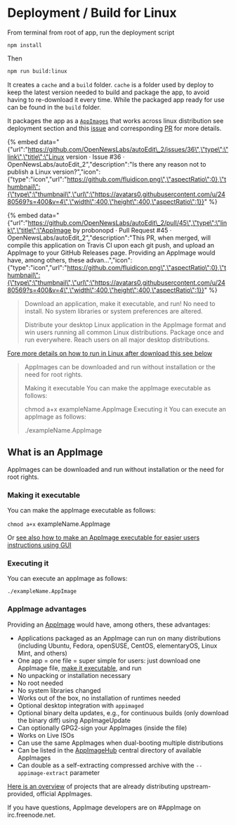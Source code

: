 # Deployment / Build for Linux

From terminal from root of app, run the deployment script

```text
npm install
```

Then

```bash
npm run build:linux
```

It creates a `cache` and a `build` folder. `cache` is a folder used by deploy to keep the latest version needed to build and package the app, to avoid having to re-download it every time. While the packaged app ready for use can be found in the `build` folder.

It packages the app as a [`AppImages`](https://appimage.org) that works across linux distribution see deployment section and this [issue](https://github.com/OpenNewsLabs/autoEdit_2/issues/36) and corresponding [PR](https://github.com/OpenNewsLabs/autoEdit_2/pull/45) for more details.

{% embed data="{\"url\":\"https://github.com/OpenNewsLabs/autoEdit\_2/issues/36\",\"type\":\"link\",\"title\":\"Linux version · Issue \#36 · OpenNewsLabs/autoEdit\_2\",\"description\":\"Is there any reason not to publish a Linux version?\",\"icon\":{\"type\":\"icon\",\"url\":\"https://github.com/fluidicon.png\",\"aspectRatio\":0},\"thumbnail\":{\"type\":\"thumbnail\",\"url\":\"https://avatars0.githubusercontent.com/u/2480569?s=400&v=4\",\"width\":400,\"height\":400,\"aspectRatio\":1}}" %}

{% embed data="{\"url\":\"https://github.com/OpenNewsLabs/autoEdit\_2/pull/45\",\"type\":\"link\",\"title\":\"AppImage by probonopd · Pull Request \#45 · OpenNewsLabs/autoEdit\_2\",\"description\":\"This PR, when merged, will compile this application on Travis CI upon each git push, and upload an AppImage to your GitHub Releases page. Providing an AppImage would have, among others, these advan...\",\"icon\":{\"type\":\"icon\",\"url\":\"https://github.com/fluidicon.png\",\"aspectRatio\":0},\"thumbnail\":{\"type\":\"thumbnail\",\"url\":\"https://avatars0.githubusercontent.com/u/2480569?s=400&v=4\",\"width\":400,\"height\":400,\"aspectRatio\":1}}" %}

> Download an application, make it executable, and run! No need to install. No system libraries or system preferences are altered.
>
> Distribute your desktop Linux application in the AppImage format and win users running all common Linux distributions. Package once and run everywhere. Reach users on all major desktop distributions.

[Fore more details on how to run in Linux after download this see below](https://askubuntu.com/questions/774490/what-is-an-appimage-how-do-i-install-it)

> AppImages can be downloaded and run without installation or the need for root rights.
>
> Making it executable You can make the appImage executable as follows:
>
> chmod a+x exampleName.AppImage Executing it You can execute an appImage as follows:
>
> ./exampleName.AppImage

## What is an AppImage

AppImages can be downloaded and run without installation or the need for root rights.

### Making it executable

You can make the appImage executable as follows:

`chmod a+x` exampleName.AppImage

Or [see also how to make an AppImage executable for easier users instructions using GUI](https://discourse.appimage.org/t/how-to-make-an-appimage-executable/80)

### Executing it

You can execute an appImage as follows:

`./exampleName.AppImage`

### AppImage advantages

Providing an [AppImage](http://appimage.org/) would have, among others, these advantages:

* Applications packaged as an AppImage can run on many distributions \(including Ubuntu, Fedora, openSUSE, CentOS, elementaryOS, Linux Mint, and others\)
* One app = one file = super simple for users: just download one AppImage file, [make it executable](http://discourse.appimage.org/t/how-to-make-an-appimage-executable/80), and run
* No unpacking or installation necessary
* No root needed
* No system libraries changed
* Works out of the box, no installation of runtimes needed
* Optional desktop integration with `appimaged`
* Optional binary delta updates, e.g., for continuous builds \(only download the binary diff\) using AppImageUpdate
* Can optionally GPG2-sign your AppImages \(inside the file\)
* Works on Live ISOs
* Can use the same AppImages when dual-booting multiple distributions
* Can be listed in the [AppImageHub](https://appimage.github.io/apps) central directory of available AppImages
* Can double as a self-extracting compressed archive with the `--appimage-extract` parameter

[Here is an overview](https://appimage.github.io/apps) of projects that are already distributing upstream-provided, official AppImages.

If you have questions, AppImage developers are on \#AppImage on irc.freenode.net.

## 

